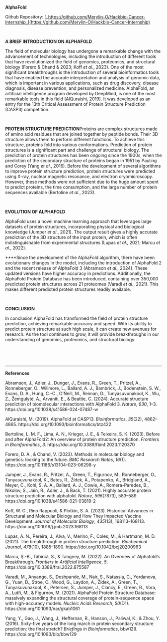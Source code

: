 **AlphaFold**

Github Repository: [_https://github.com/Merylin-O/Hackbio-Cancer-Internship_](https://github.com/Merylin-O/Hackbio-Cancer-Internship)

 

**A BRIEF INTRODUCTION ON ALPHAFOLD**

The field of molecular biology has undergone a remarkable change with the advancement of technologies, including the introduction of different tools that have revolutionized the field of genomics, proteomics, and structural biology (Forero & Chand & 2023; Koff _et al._, 2023). One of the most significant breakthroughs is the introduction of several bioinformatics tools that have enabled the accurate interpretation and analysis of genomic data, which is important in various applications, such as drug discovery, disease diagnosis, disease prevention, and personalized medicine. AlphaFold, an artificial intelligence program developed by DeepMind, is one of the most remarkable tools in this field (AlQuraishi, 2019). It was developed as an entry for the 13th Critical Assessment of Protein Structure Prediction (CASP3) competition.

 

**PROTEIN STRUCTURE PREDICTION**Proteins are complex structures made of amino acid residues that are joined together by peptide bonds. Their 3D structure allows them to perform different functions. To achieve this structure, proteins fold into various conformations. Prediction of protein structures is a significant part and challenge of structural biology. The prediction of protein structures has been ongoing since the 1900s, when the prediction of the secondary structure of proteins began in 1951 by Pauling and Corey (Yang _et al_., 2016). Before the development of several algorithms to improve protein structure prediction, protein structures were predicted using X-ray, nuclear magnetic resonance, and electron cryomicroscopy. However, these methods were not sufficient due to the huge amount spent to predict proteins, the time consumption, and the large number of protein sequences available (Bertoline _et al_., 2023).

 

**EVOLUTION OF ALPHAFOLD**

AlphaFold uses a novel machine learning approach that leverages large datasets of protein structures, incorporating physical and biological knowledge (Jumper _et al_., 2021). The output result gives a highly accurate prediction of the 3D structure of the input protein, which is often indistinguishable from experimental structures (Lupas _et al_., 2021; Marcu _et al_., 2022).

****Since the development of the AlphaFold algorithm, there have been evolutionary changes in the model, including the introduction of AlphaFold 2 and the recent release of AlphaFold 3 (Abramson _et al_., 2024). These updated versions have higher accuracy in predictions. Additionally, the AlphaFold Protein Database has been introduced, containing over 350,000 predicted protein structures across 21 proteomes (Varadi _et al_., 2021). This makes different predicted protein structures readily available.

 

**CONCLUSION**

In conclusion AlphaFold has transformed the field of protein structure prediction, achieving remarkable accuracy and speed. With its ability to predict protein structure at such high scale, it can create new avenues for research. As the tool continues to grow, it will provide breakthroughs in our understanding of genomics, proteomics, and structural biology.

 

 

****

**References**

Abramson, J., Adler, J., Dunger, J., Evans, R., Green, T., Pritzel, A., Ronneberger, O., Willmore, L., Ballard, A. J., Bambrick, J., Bodenstein, S. W., Evans, D. A., Hung, C.-C., O’Neill, M., Reiman, D., Tunyasuvunakool, K., Wu, Z., Žemgulytė, A., Arvaniti, E., & Beattie, C. (2024). Accurate structure prediction of biomolecular interactions with AlphaFold 3. _Nature_, _630_, 1–3. https\://doi.org/10.1038/s41586-024-07487-w

AlQuraishi, M. (2019). AlphaFold at CASP13. _Bioinformatics_, _35_(22), 4862–4865. https\://doi.org/10.1093/bioinformatics/btz422

Bertoline, L. M. F., Lima, A. N., Krieger, J. E., & Teixeira, S. K. (2023). Before and after AlphaFold2: An overview of protein structure prediction. _Frontiers in Bioinformatics_, _3_. https\://doi.org/10.3389/fbinf.2023.1120370

Forero, D. A., & Chand, V. (2023). Methods in molecular biology and genetics: looking to the future. _BMC Research Notes_, _16_(1). https\://doi.org/10.1186/s13104-023-06298-y

Jumper, J., Evans, R., Pritzel, A., Green, T., Figurnov, M., Ronneberger, O., Tunyasuvunakool, K., Bates, R., Žídek, A., Potapenko, A., Bridgland, A., Meyer, C., Kohl, S. A. A., Ballard, A. J., Cowie, A., Romera-Paredes, B., Nikolov, S., Jain, R., Adler, J., & Back, T. (2021). Highly accurate protein structure prediction with alphafold. _Nature_, _596_(7873), 583–589. https\://doi.org/10.1038/s41586-021-03819-2

Koff, W. C., Rino Rappuoli, & Plotkin, S. А. (2023). Historical Advances in Structural and Molecular Biology and How They Impacted Vaccine Development. _Journal of Molecular Biology_, _435_(13), 168113–168113. https\://doi.org/10.1016/j.jmb.2023.168113

Lupas, A. N., Pereira, J., Alva, V., Merino, F., Coles, M., & Hartmann, M. D. (2021). The breakthrough in protein structure prediction. _Biochemical Journal_, _478_(10), 1885–1890. https\://doi.org/10.1042/bcj20200963

Marcu, Ş.-B., Tăbîrcă, S., & Tangney, M. (2022). An Overview of Alphafold’s Breakthrough. _Frontiers in Artificial Intelligence_, _5_. https\://doi.org/10.3389/frai.2022.875587

Varadi, M., Anyango, S., Deshpande, M., Nair, S., Natassia, C., Yordanova, G., Yuan, D., Stroe, O., Wood, G., Laydon, A., Žídek, A., Green, T., Tunyasuvunakool, K., Petersen, S., Jumper, J., Clancy, E., Green, R., Vora, A., Lutfi, M., & Figurnov, M. (2021). AlphaFold Protein Structure Database: massively expanding the structural coverage of protein-sequence space with high-accuracy models. _Nucleic Acids Research_, _50_(D1). https\://doi.org/10.1093/nar/gkab1061

Yang, Y., Gao, J., Wang, J., Heffernan, R., Hanson, J., Paliwal, K., & Zhou, Y. (2016). Sixty-five years of the long march in protein secondary structure prediction: the final stretch? _Briefings in Bioinformatics_, bbw129. https\://doi.org/10.1093/bib/bbw129

 
